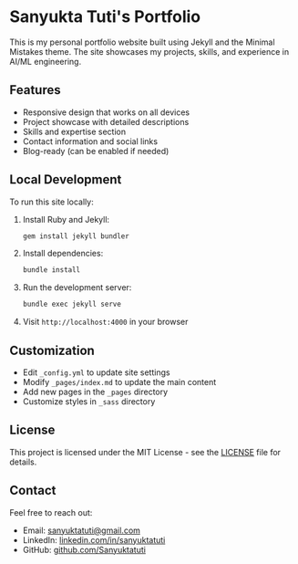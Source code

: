 # Sanyukta Tuti's Portfolio

This is my personal portfolio website built using Jekyll and the Minimal Mistakes theme. The site showcases my projects, skills, and experience in AI/ML engineering.

## Features

- Responsive design that works on all devices
- Project showcase with detailed descriptions
- Skills and expertise section
- Contact information and social links
- Blog-ready (can be enabled if needed)

## Local Development

To run this site locally:

1. Install Ruby and Jekyll:

   ```bash
   gem install jekyll bundler
   ```

2. Install dependencies:

   ```bash
   bundle install
   ```

3. Run the development server:

   ```bash
   bundle exec jekyll serve
   ```

4. Visit `http://localhost:4000` in your browser

## Customization

- Edit `_config.yml` to update site settings
- Modify `_pages/index.md` to update the main content
- Add new pages in the `_pages` directory
- Customize styles in `_sass` directory

## License

This project is licensed under the MIT License - see the [LICENSE](LICENSE) file for details.

## Contact

Feel free to reach out:

- Email: sanyuktatuti@gmail.com
- LinkedIn: [linkedin.com/in/sanyuktatuti](https://linkedin.com/in/sanyuktatuti)
- GitHub: [github.com/Sanyuktatuti](https://github.com/Sanyuktatuti)
